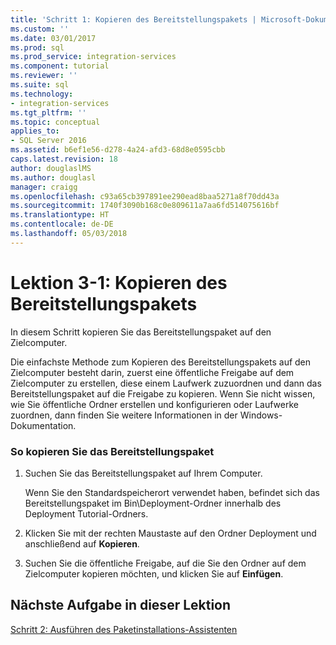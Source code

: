 ```yaml
---
title: 'Schritt 1: Kopieren des Bereitstellungspakets | Microsoft-Dokumentation'
ms.custom: ''
ms.date: 03/01/2017
ms.prod: sql
ms.prod_service: integration-services
ms.component: tutorial
ms.reviewer: ''
ms.suite: sql
ms.technology:
- integration-services
ms.tgt_pltfrm: ''
ms.topic: conceptual
applies_to:
- SQL Server 2016
ms.assetid: b6ef1e56-d278-4a24-afd3-68d8e0595cbb
caps.latest.revision: 18
author: douglaslMS
ms.author: douglasl
manager: craigg
ms.openlocfilehash: c93a65cb397891ee290ead8baa5271a8f70dd43a
ms.sourcegitcommit: 1740f3090b168c0e809611a7aa6fd514075616bf
ms.translationtype: HT
ms.contentlocale: de-DE
ms.lasthandoff: 05/03/2018
---
```

# <a name="lesson-3-1---copying-the-deployment-bundle"></a>Lektion 3-1: Kopieren des Bereitstellungspakets
In diesem Schritt kopieren Sie das Bereitstellungspaket auf den Zielcomputer.  
  
Die einfachste Methode zum Kopieren des Bereitstellungspakets auf den Zielcomputer besteht darin, zuerst eine öffentliche Freigabe auf dem Zielcomputer zu erstellen, diese einem Laufwerk zuzuordnen und dann das Bereitstellungspaket auf die Freigabe zu kopieren. Wenn Sie nicht wissen, wie Sie öffentliche Ordner erstellen und konfigurieren oder Laufwerke zuordnen, dann finden Sie weitere Informationen in der Windows-Dokumentation.  
  
### <a name="to-copy-the-deployment-bundle"></a>So kopieren Sie das Bereitstellungspaket  
  
1.  Suchen Sie das Bereitstellungspaket auf Ihrem Computer.  
  
    Wenn Sie den Standardspeicherort verwendet haben, befindet sich das Bereitstellungspaket im Bin\Deployment-Ordner innerhalb des Deployment Tutorial-Ordners.  
  
2.  Klicken Sie mit der rechten Maustaste auf den Ordner Deployment und anschließend auf **Kopieren**.  
  
3.  Suchen Sie die öffentliche Freigabe, auf die Sie den Ordner auf dem Zielcomputer kopieren möchten, und klicken Sie auf **Einfügen**.  
  
## <a name="next-task-in-lesson"></a>Nächste Aufgabe in dieser Lektion  
[Schritt 2: Ausführen des Paketinstallations-Assistenten](../integration-services/lesson-3-2-running-the-package-installation-wizard.md)  
  
  
  
